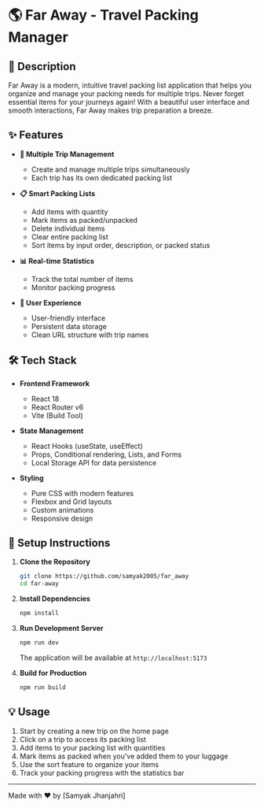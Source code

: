 # 🌎 Far Away - Travel Packing Manager

## 📝 Description

Far Away is a modern, intuitive travel packing list application that helps you organize and manage your packing needs for multiple trips. Never forget essential items for your journeys again! With a beautiful user interface and smooth interactions, Far Away makes trip preparation a breeze.

## ✨ Features

- **🧳 Multiple Trip Management**
  - Create and manage multiple trips simultaneously
  - Each trip has its own dedicated packing list

- **📋 Smart Packing Lists**
  - Add items with quantity
  - Mark items as packed/unpacked
  - Delete individual items
  - Clear entire packing list
  - Sort items by input order, description, or packed status

- **📊 Real-time Statistics**
  - Track the total number of items
  - Monitor packing progress

- **🎨 User Experience**
  - User-friendly interface
  - Persistent data storage
  - Clean URL structure with trip names

## 🛠 Tech Stack

- **Frontend Framework**
  - React 18
  - React Router v6
  - Vite (Build Tool)

- **State Management**
  - React Hooks (useState, useEffect)
  - Props, Conditional rendering, Lists, and Forms
  - Local Storage API for data persistence

- **Styling**
  - Pure CSS with modern features
  - Flexbox and Grid layouts
  - Custom animations
  - Responsive design

## 🚀 Setup Instructions

1. **Clone the Repository**
   ```bash
   git clone https://github.com/samyak2005/far_away
   cd far-away
   ```

2. **Install Dependencies**
   ```bash
   npm install
   ```

3. **Run Development Server**
   ```bash
   npm run dev
   ```
   The application will be available at `http://localhost:5173`

4. **Build for Production**
   ```bash
   npm run build
   ```

## 💡 Usage

1. Start by creating a new trip on the home page
2. Click on a trip to access its packing list
3. Add items to your packing list with quantities
4. Mark items as packed when you've added them to your luggage
5. Use the sort feature to organize your items
6. Track your packing progress with the statistics bar

---
Made with ❤️ by [Samyak Jhanjahri]

